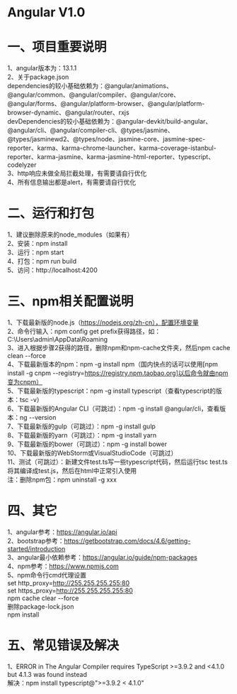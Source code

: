 # Angular V1.0          
# 一、项目重要说明          
1、angular版本为：13.1.1    
2、关于package.json    
dependencies的较小基础依赖为：@angular/animations、@angular/common、@angular/compiler、@angular/core、@angular/forms、@angular/platform-browser、@angular/platform-browser-dynamic、@angular/router、rxjs    
devDependencies的较小基础依赖为：@angular-devkit/build-angular、@angular/cli、@angular/compiler-cli、@types/jasmine、@types/jasminewd2、@types/node、jasmine-core、jasmine-spec-reporter、karma、karma-chrome-launcher、karma-coverage-istanbul-reporter、karma-jasmine、karma-jasmine-html-reporter、typescript、codelyzer    
3、http响应未做全局拦截处理，有需要请自行优化    
4、所有信息输出都是alert，有需要请自行优化    
# 二、运行和打包          
1、建议删除原来的node_modules（如果有）    
2、安装：npm install    
3、运行：npm start    
4、打包：npm run build    
5、访问：http://localhost:4200    
# 三、npm相关配置说明          
1、下载最新版的node.js（https://nodejs.org/zh-cn），配置环境变量    
2、命令行输入：npm config get prefix获得路径，如：C:\Users\admin\AppData\Roaming    
3、进入根据步骤2获得的路径，删除npm和npm-cache文件夹，然后npm cache clean --force    
4、下载最新版本的npm：npm -g install npm（国内快点的话可以使用[npm install -g cnpm --registry=https://registry.npm.taobao.org]以后命令就由npm变为cnpm）    
5、下载最新版的typescript：npm -g install typescript（查看typescript的版本：tsc -v）    
6、下载最新版的Angular CLI（可跳过）：npm -g install @angular/cli，查看版本：ng --version    
7、下载最新版的gulp（可跳过）：npm -g install gulp    
8、下载最新版的yarn（可跳过）：npm -g install yarn    
9、下载最新版的bower（可跳过）：npm -g install bower    
10、下载最新版的WebStorm或VisualStudioCode（可跳过）    
11、测试（可跳过）：新建文件test.ts写一些typescript代码，然后运行tsc test.ts将其编译成test.js，然后在html中正常引入使用    
注：删除npm包：npm uninstall -g xxx    
# 四、其它          
1、angular参考：https://angular.io/api    
2、bootstrap参考：https://getbootstrap.com/docs/4.6/getting-started/introduction    
3、angular最小依赖参考：https://angular.io/guide/npm-packages    
4、npm参考：https://www.npmjs.com    
5、npm命令行cmd代理设置    
set http_proxy=http://255.255.255.255:80    
set https_proxy=http://255.255.255.255:80    
npm cache clear --force    
删除package-lock.json    
npm install           
# 五、常见错误及解决          
1、ERROR in The Angular Compiler requires TypeScript >=3.9.2 and <4.1.0 but 4.1.3 was found instead    
解决：npm install typescript@">=3.9.2 < 4.1.0"    
